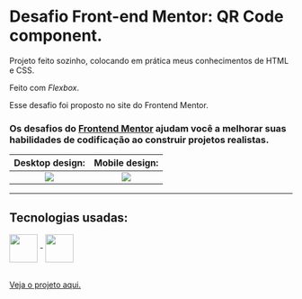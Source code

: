 # Desafio Front-end Mentor: QR Code component.

Projeto feito sozinho, colocando em prática meus conhecimentos de HTML e CSS.

Feito com <em>Flexbox</em>.

Esse desafio foi proposto no site do Frontend Mentor.

### Os desafios do [Frontend Mentor](https://www.frontendmentor.io) ajudam você a melhorar suas habilidades de codificação ao construir projetos realistas. 

Desktop design:            |  Mobile design:
:-------------------------:|:-------------------------:
<img src="https://res.cloudinary.com/dz209s6jk/image/upload/v1642681473/Challenges/lzfaukzhigbavv5sc26b.jpg">  |  <img src="https://res.cloudinary.com/dz209s6jk/image/upload/v1642681547/Challenges/iukeubiskdrj479qikjr.jpg">

---------------------------------------

## Tecnologias usadas:

<div>
  <img align = "center" width="50px" src = "https://cdn.jsdelivr.net/gh/devicons/devicon/icons/html5/html5-plain-wordmark.svg"> -
  <img align = "center" width="50px" src = "https://cdn.jsdelivr.net/gh/devicons/devicon/icons/css3/css3-plain-wordmark.svg">
</div>

<br>

<a href = ""> Veja o projeto aqui. </a>

